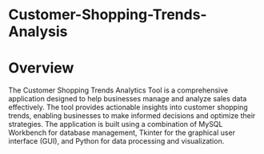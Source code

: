 # Customer-Shopping-Trends-Analysis

# Overview
The Customer Shopping Trends Analytics Tool is a comprehensive application designed to help businesses manage and analyze sales data effectively. The tool provides actionable insights into customer shopping trends, enabling businesses to make informed decisions and optimize their strategies. The application is built using a combination of MySQL Workbench for database management, Tkinter for the graphical user interface (GUI), and Python for data processing and visualization.
